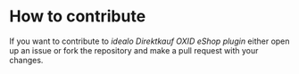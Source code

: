 # How to contribute
If you want to contribute to *idealo Direktkauf OXID eShop plugin* either open up an issue or fork the repository and make a pull request with your changes.
